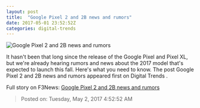 ```yaml
---
layout: post
title:  "Google Pixel 2 and 2B news and rumors"
date: 2017-05-01 23:52:52Z
categories: digital-trends
---
```


![Google Pixel 2 and 2B news and rumors](http://icdn3.digitaltrends.com/image/google-pixel-review_4824-1200x630-c.jpg)

It hasn't been that long since the release of the Google Pixel and Pixel XL, but we're already hearing rumors and news about the 2017 model that's expected to launch this fall. Here's what you need to know. The post Google Pixel 2 and 2B news and rumors appeared first on Digital Trends .


Full story on F3News: [Google Pixel 2 and 2B news and rumors](http://www.f3nws.com/n/WfmBYH)

> Posted on: Tuesday, May 2, 2017 4:52:52 AM
